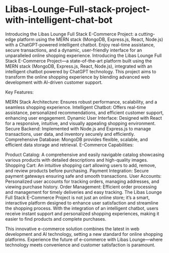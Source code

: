 # Libas-Lounge-Full-stack-project-with-intelligent-chat-bot
Introducing the Libas Lounge Full Stack E-Commerce Project: a cutting-edge platform using the MERN stack (MongoDB, Express.js, React, Node.js) with a ChatGPT-powered intelligent chatbot. Enjoy real-time assistance, secure transactions, and a dynamic, user-friendly interface for an unparalleled online shopping experience.
Introducing the Libas Lounge Full Stack E-Commerce Project—a state-of-the-art platform built using the MERN stack (MongoDB, Express.js, React, Node.js), integrated with an intelligent chatbot powered by ChatGPT technology. This project aims to transform the online shopping experience by blending advanced web development with AI-driven customer support.

Key Features:

MERN Stack Architecture: Ensures robust performance, scalability, and a seamless shopping experience.
Intelligent Chatbot: Offers real-time assistance, personalized recommendations, and efficient customer support, enhancing user engagement.
Dynamic User Interface: Designed with React for a responsive, intuitive, and visually appealing shopping environment.
Secure Backend: Implemented with Node.js and Express.js to manage transactions, user data, and inventory securely and efficiently.
Comprehensive Database: MongoDB provides flexible, scalable, and efficient data storage and retrieval.
E-Commerce Capabilities:

Product Catalog: A comprehensive and easily navigable catalog showcasing various products with detailed descriptions and high-quality images.
Shopping Cart: An intuitive shopping cart allowing users to add, remove, and review products before purchasing.
Payment Integration: Secure payment gateways ensuring safe and smooth transactions.
User Accounts: Personalized user accounts for tracking orders, managing addresses, and viewing purchase history.
Order Management: Efficient order processing and management for timely deliveries and easy tracking.
The Libas Lounge Full Stack E-Commerce Project is not just an online store; it’s a smart, interactive platform designed to enhance user satisfaction and streamline the shopping process. With the integration of an intelligent chatbot, users receive instant support and personalized shopping experiences, making it easier to find products and complete purchases.

This innovative e-commerce solution combines the latest in web development and AI technology, setting a new standard for online shopping platforms. Experience the future of e-commerce with Libas Lounge—where technology meets convenience and customer satisfaction is paramount.
